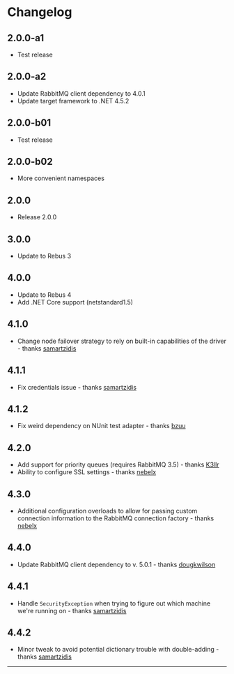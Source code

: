 # Changelog

## 2.0.0-a1

* Test release

## 2.0.0-a2

* Update RabbitMQ client dependency to 4.0.1
* Update target framework to .NET 4.5.2

## 2.0.0-b01

* Test release

## 2.0.0-b02

* More convenient namespaces

## 2.0.0

* Release 2.0.0

## 3.0.0

* Update to Rebus 3

## 4.0.0

* Update to Rebus 4
* Add .NET Core support (netstandard1.5)

## 4.1.0

* Change node failover strategy to rely on built-in capabilities of the driver - thanks [samartzidis]

## 4.1.1

* Fix credentials issue - thanks [samartzidis]

## 4.1.2

* Fix weird dependency on NUnit test adapter - thanks [bzuu]

## 4.2.0

* Add support for priority queues (requires RabbitMQ 3.5) - thanks [K3llr]
* Ability to configure SSL settings - thanks [nebelx]

## 4.3.0

* Additional configuration overloads to allow for passing custom connection information to the RabbitMQ connection factory - thanks [nebelx]

## 4.4.0

* Update RabbitMQ client dependency to v. 5.0.1 - thanks [dougkwilson]

## 4.4.1

* Handle `SecurityException` when trying to figure out which machine we're running on - thanks [samartzidis]

## 4.4.2

* Minor tweak to avoid potential dictionary trouble with double-adding - thanks [samartzidis]


---

[bzuu]: https://github.com/bzuu
[dougkwilson]: https://github.com/dougkwilson
[nebelx]: https://github.com/nebelx
[K3llr]: https://github.com/K3llr
[samartzidis]: https://github.com/samartzidis